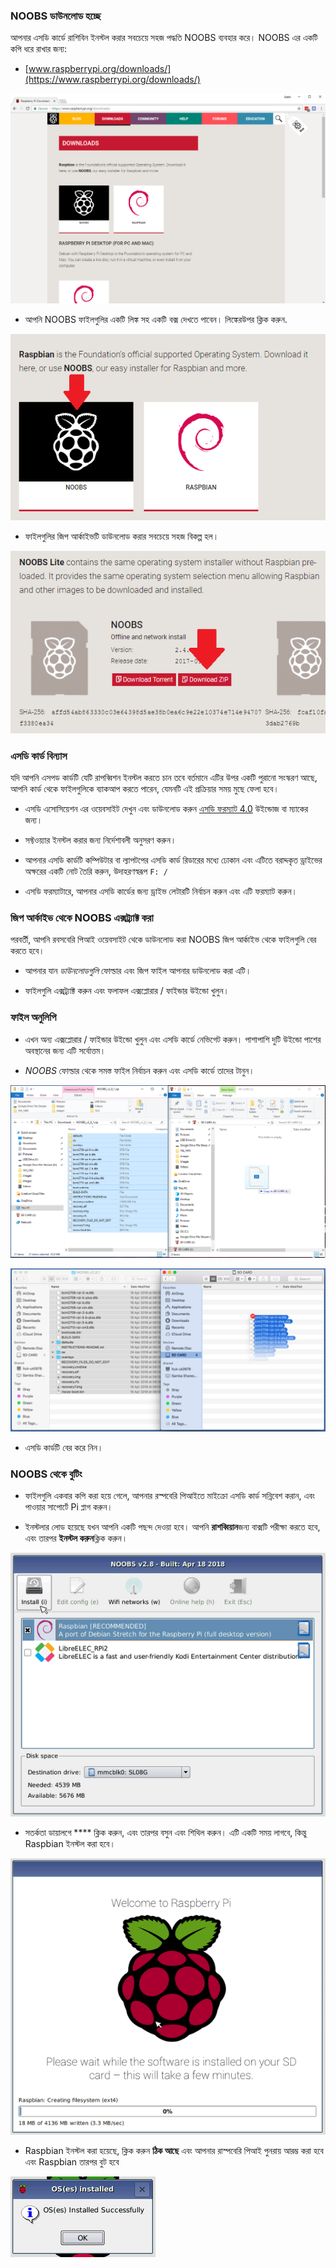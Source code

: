 ### NOOBS ডাউনলোড হচ্ছে

আপনার এসডি কার্ডে রাশিবিন ইনস্টল করার সবচেয়ে সহজ পদ্ধতি NOOBS ব্যবহার করে। NOOBS এর একটি কপি ধরে রাখার জন্য:

+ [www.raspberrypi.org/downloads/](https://www.raspberrypi.org/downloads/)

![ডাউনলোড পৃষ্ঠা](images/downloads-page.png)

+ আপনি NOOBS ফাইলগুলির একটি লিঙ্ক সহ একটি বক্স দেখতে পাবেন। লিঙ্কেরউপর ক্লিক করুন.

![NOOBS এ ক্লিক করুন](images/click-noobs.png)

+ ফাইলগুলির জিপ আর্কাইভটি ডাউনলোড করার সবচেয়ে সহজ বিকল্প হল।

![জিপ ডাউনলোড করুন](images/download-zip.png)

### এসডি কার্ড বিন্যাস

যদি আপনি এসপড কার্ডটি যেটি রাপব্বিশন ইনস্টল করতে চান তবে বর্তমানে এটির উপর একটি পুরানো সংস্করণ আছে, আপনি কার্ড থেকে ফাইলগুলিকে ব্যাকআপ করতে পারেন, যেমনটি এই প্রক্রিয়ার সময় মুছে ফেলা হবে।

+ এসডি এসোসিয়েশন এর ওয়েবসাইট দেখুন এবং ডাউনলোড করুন [এসডি ফরম্যাট 4.0](https://www.sdcard.org/downloads/formatter_4/index.html) উইন্ডোজ বা ম্যাকের জন্য।

+ সফ্টওয়্যার ইনস্টল করার জন্য নির্দেশাবলী অনুসরণ করুন।

+ আপনার এসডি কার্ডটি কম্পিউটার বা ল্যাপটপের এসডি কার্ড রিডারের মধ্যে ঢোকান এবং এটিতে বরাদ্দকৃত ড্রাইভের অক্ষরের একটি নোট তৈরি করুন, উদাহরণস্বরূপ `F: /`

+ এসডি ফরম্যাটারে, আপনার এসডি কার্ডের জন্য ড্রাইভ লেটারটি নির্বাচন করুন এবং এটি ফরম্যাট করুন।

### জিপ আর্কাইভ থেকে NOOBS এক্সট্র্যাক্ট করা

পরবর্তী, আপনি রবসবেরি পিআই ওয়েবসাইট থেকে ডাউনলোড করা NOOBS জিপ আর্কাইভ থেকে ফাইলগুলি বের করতে হবে।

+ আপনার যান *ডাউনলোডগুলি* ফোল্ডার এবং জিপ ফাইল আপনার ডাউনলোড করা এটি।

+ ফাইলগুলি এক্সট্র্যাক্ট করুন এবং ফলাফল এক্সপ্লোরার / ফাইন্ডার উইন্ডো খুলুন।

### ফাইল অনুলিপি

+ এখন অন্য এক্সপ্লোরার / ফাইন্ডার উইন্ডো খুলুন এবং এসডি কার্ডে নেভিগেট করুন। পাশাপাশি দুটি উইন্ডো পাশের অবস্থানের জন্য এটি সর্বোত্তম।

+ *NOOBS* ফোল্ডার থেকে সমস্ত ফাইল নির্বাচন করুন এবং এসডি কার্ডে তাদের টানুন।

![উইন্ডোজ কপি](images/copy3.png)

![ম্যাকস কপি](images/macos_copy.png)

+ এসডি কার্ডটি বের করে নিন।

### NOOBS থেকে বুটিং

+ ফাইলগুলি একবার কপি করা হয়ে গেলে, আপনার রস্পবেরি পিআইতে মাইক্রো এসডি কার্ড সন্নিবেশ করান, এবং পাওয়ার সাপোর্টে Pi প্লাগ করুন।

+ ইনস্টলার লোড হয়েছে যখন আপনি একটি পছন্দ দেওয়া হবে। আপনি **রাশব্বিয়ান**জন্য বাক্সটি পরীক্ষা করতে হবে, এবং তারপর **ইনস্টল করুন**ক্লিক করুন।

![ইনস্টল](images/install.png)

+ সতর্কতা ডায়ালগে **** ক্লিক করুন, এবং তারপর বসুন এবং শিথিল করুন। এটি একটি সময় লাগবে, কিন্তু Raspbian ইনস্টল করা হবে।

![ইনস্টল করার](images/installing.png)

+ Raspbian ইনস্টল করা হয়েছে, ক্লিক করুন **ঠিক আছে** এবং আপনার রাস্পবেরি পিআই পুনরায় আরম্ভ করা হবে এবং Raspbian তারপর বুট হবে

![ইনস্টল](images/installed.png)